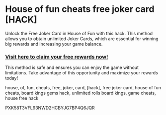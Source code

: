 # House of fun cheats free joker card [HACK]

Unlock the Free Joker Card in House of Fun with this hack. This method allows you to obtain unlimited Joker Cards, which are essential for winning big rewards and increasing your game balance.  

### [Visit here to claim your free rewards now!](https://gamehunters.win/house-of-fun)  

This method is safe and ensures you can enjoy the game without limitations. Take advantage of this opportunity and maximize your rewards today!  

house, of, fun, cheats, free, joker, card, [hack], free joker card, house of fun cheats, board kings gems hack, unlimited rolls board kings, game cheats, house free hack  

PXK58T3VFL93NWD2HCBYJG7BP4Q6JQR  
